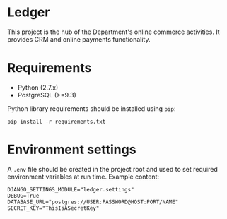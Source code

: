 # Ledger

This project is the hub of the Department's online commerce activities.
It provides CRM and online payments functionality.

# Requirements

- Python (2.7.x)
- PostgreSQL (>=9.3)

Python library requirements should be installed using `pip`:

`pip install -r requirements.txt`

# Environment settings

A `.env` file should be created in the project root and used to set
required environment variables at run time. Example content:

    DJANGO_SETTINGS_MODULE="ledger.settings"
    DEBUG=True
    DATABASE_URL="postgres://USER:PASSWORD@HOST:PORT/NAME"
    SECRET_KEY="ThisIsASecretKey"
